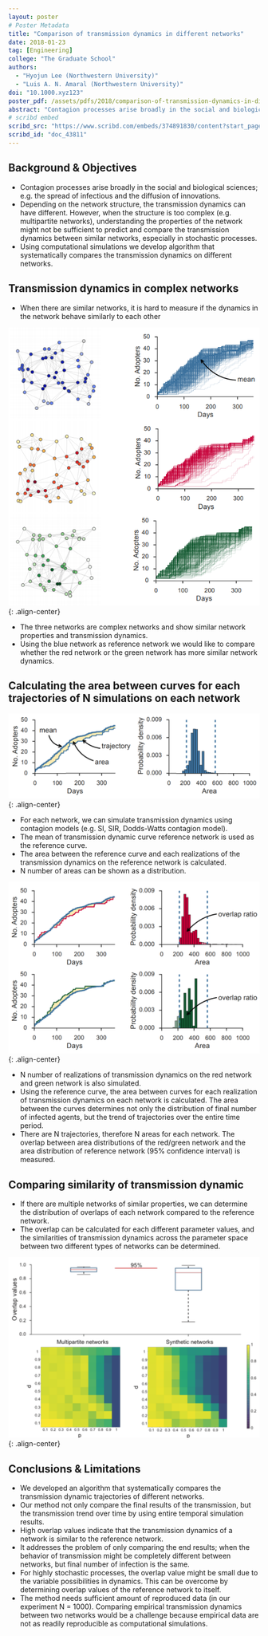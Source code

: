 ```yaml
---
layout: poster
# Poster Metadata
title: "Comparison of transmission dynamics in different networks"
date: 2018-01-23
tag: [Engineering]
college: "The Graduate School"
authors:
  - "Hyojun Lee (Northwestern University)"
  - "Luis A. N. Amaral (Northwestern University)"
doi: "10.1000.xyz123"
poster_pdf: /assets/pdfs/2018/comparison-of-transmission-dynamics-in-different-networks.pdf
abstract: "Contagion processes arise broadly in the social and biological sciences, manifested as, for example the spread of infectious and the diffusion of innovations. Depending on the network structure, the transmission dynamics can have different. However, when the structure is too complex (e.g. multipartite networks), understanding the properties of the network might not be sufficient to predict and compare the transmission dynamics between similar networks. We developed an algorithm that systematically compares the transmission dynamic trajectories of different networks. Our method not only compare the final results of the transmission, but the transmission trend over time by using entire temporal simulation results. Our method can indicate that the transmission dynamics of a network is similar or dissimilar to the reference network. The algorithm addresses the problem of only comparing the end results; when the behavior of transmission might be completely different between networks, but final number of infection is the same. For highly stochastic processes, the algorithm may deduce higher dissimilarities due to the variable possibilities in dynamics. This can be overcome by determining whether the reference network show high dissimilarity to itself. By investigating the entire parameter space of transmission model that is being used, the similarity trend can be determined for both the reference network and comparing network. The method needs sufficient amount of reproduced data (in our experiment N = 1000). Comparing empirical transmission dynamics between two networks would be a challenge because empirical data are not as readily reproducible as computational simulations."
# scribd embed
scribd_src: "https://www.scribd.com/embeds/374891830/content?start_page=1&view_mode=scroll&access_key=key-yJeTJ0aVMQLoN2gnJcUf&show_recommendations=true"
scribd_id: "doc_43811"
---
```

## Background & Objectives
- Contagion processes arise broadly in the social and biological sciences; e.g. the spread of infectious and the diffusion of innovations.
- Depending on the network structure, the transmission dynamics can have different. However, when the structure is too complex (e.g. multipartite networks), understanding the properties of the network might not be sufficient to predict and compare the transmission dynamics between similar networks, especially in stochastic processes.
- Using computational simulations we develop algorithm that systematically compares the transmission dynamics on different networks.

## Transmission dynamics in complex networks
- When there are similar networks, it is hard to measure if the dynamics in the network behave similarly to each other

![Figure 1](/assets/images/2018/comparison-of-transmission-dynamics-in-different-networks-1.png){: .align-center}

- The three networks are complex networks and show similar network properties and transmission dynamics.
- Using the blue network as reference network we would like to compare whether the red network or the green network has more similar network dynamics.

## Calculating the area between curves for each trajectories of N simulations on each network
![Figure 2](/assets/images/2018/comparison-of-transmission-dynamics-in-different-networks-2.png){: .align-center}

- For each network, we can simulate transmission dynamics using contagion models (e.g. SI, SIR, Dodds-Watts contagion model).
- The mean of transmission dynamic curve reference network is used as the reference curve.
- The area between the reference curve and each realizations of the transmission dynamics on the reference network is calculated.
- N number of areas can be shown as a distribution.

![Figure 3](/assets/images/2018/comparison-of-transmission-dynamics-in-different-networks-3.png){: .align-center}

- N number of realizations of transmission dynamics on the red network and green network is also simulated.
- Using the reference curve, the area between curves for each realization of transmission dynamics on each network is calculated. The area between the curves determines not only the distribution of final number of infected agents, but the trend of trajectories over the entire time period.
- There are N trajectories, therefore N areas for each network. The overlap between area distributions of the red/green network and the area distribution of reference network (95% confidence interval) is measured.

## Comparing similarity of transmission dynamic
- If there are multiple networks of similar properties, we can determine the distribution of overlaps of each network compared to the reference network.
- The overlap can be calculated for each different parameter values, and the similarities of transmission dynamics across the parameter space between two different types of networks can be determined.

![Figure 4](/assets/images/2018/comparison-of-transmission-dynamics-in-different-networks-4.png){: .align-center}

## Conclusions & Limitations

- We developed an algorithm that systematically compares the transmission dynamic trajectories of different networks.
- Our method not only compare the final results of the transmission, but the transmission trend over time by using entire temporal simulation results.
- High overlap values indicate that the transmission dynamics of a network is similar to the reference network.
- It addresses the problem of only comparing the end results; when the behavior of transmission might be completely different between networks, but final number of infection is the same.
- For highly stochastic processes, the overlap value might be small due to the variable possibilities in dynamics. This can be overcome by determining overlap values of the reference network to itself.
- The method needs sufficient amount of reproduced data (in our experiment N = 1000). Comparing empirical transmission dynamics between two networks would be a challenge because empirical data are not as readily reproducible as computational simulations.
